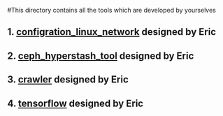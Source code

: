 #This directory contains all the tools which are developed by yourselves
## 1. [configration_linux_network](./configration_linux_network/spec.rst) designed by Eric
## 2. [ceph_hyperstash_tool](./ceph_hyperstash_tool/spec.rst) designed by Eric
## 3. [crawler](./crawler) designed by Eric
## 4. [tensorflow](./tensorflow) designed by Eric
